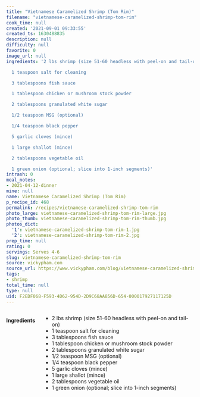 ```yaml
---
title: "Vietnamese Caramelized Shrimp (Tom Rim)"
filename: "vietnamese-caramelized-shrimp-tom-rim"
cook_time: null
created: '2021-09-01 09:33:55'
created_ts: 1630488835
description: null
difficulty: null
favorite: 0
image_url: null
ingredients: '2 lbs shrimp (size 51-60 headless with peel-on and tail-on)

  1 teaspoon salt for cleaning

  3 tablespoons fish sauce

  1 tablespoon chicken or mushroom stock powder

  2 tablespoons granulated white sugar

  1/2 teaspoon MSG (optional)

  1/4 teaspoon black pepper

  5 garlic cloves (mince)

  1 large shallot (mince)

  2 tablespoons vegetable oil

  1 green onion (optional; slice into 1-inch segments)'
intrash: 0
meal_notes:
- 2021-04-12-dinner
mine: null
name: Vietnamese Caramelized Shrimp (Tom Rim)
p_recipe_id: 468
permalink: /recipes/vietnamese-caramelized-shrimp-tom-rim
photo_large: vietnamese-caramelized-shrimp-tom-rim-large.jpg
photo_thumb: vietnamese-caramelized-shrimp-tom-rim-thumb.jpg
photos_dict:
  '1': vietnamese-caramelized-shrimp-tom-rim-1.jpg
  '2': vietnamese-caramelized-shrimp-tom-rim-2.jpg
prep_time: null
rating: 0
servings: Serves 4-6
slug: vietnamese-caramelized-shrimp-tom-rim
source: vickypham.com
source_url: https://www.vickypham.com/blog/vietnamese-caramelized-shrimp-tom-rim
tags:
- shrimp
total_time: null
type: null
uid: F2EDF068-F593-4D62-954D-2D9C68AA856D-654-000017927117125D
---
```

<div class="large-8 medium-7 columns" id="writeup">	</div><!-- #writeup -->
</div><!-- #row-one -->
<div class="row" id="row-two">	<div class="medium-4 small-5 columns" id="ingredients"><h4>Ingredients</h4><div class="box box-ingredients content"><ul>
<li>2 lbs shrimp (size 51-60 headless with peel-on and tail-on)</li>
<li>1 teaspoon salt for cleaning</li>
<li>3 tablespoons fish sauce</li>
<li>1 tablespoon chicken or mushroom stock powder</li>
<li>2 tablespoons granulated white sugar</li>
<li>1/2 teaspoon MSG (optional)</li>
<li>1/4 teaspoon black pepper</li>
<li>5 garlic cloves (mince)</li>
<li>1 large shallot (mince)</li>
<li>2 tablespoons vegetable oil</li>
<li>1 green onion (optional; slice into 1-inch segments)</li>
</ul>
</div>	</div>	<div class="medium-6 small-7 columns" id="directions">	</div>